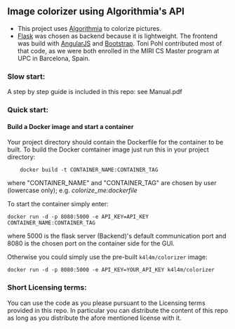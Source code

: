 ## Image colorizer using Algorithmia's API

- This project uses [Algorithmia](https://algorithmia.com) to colorize pictures.
- [Flask](http://flask.pocoo.org) was chosen as backend because it is lightweight.
The frontend was build with [AngularJS](https://angularjs.org) and [Bootstrap](http://getbootstrap.com).
Toni Pohl contributed most of that code, as we were both enrolled in the MIRI CS Master program at UPC in Barcelona, Spain.

### Slow start:
A step by step guide is included in this repo: see Manual.pdf

### Quick start:

#### Build a Docker image and start a container
Your project directory should contain the Dockerfile for the container to be built.
To build the Docker comtainer image just run this in your project directory:
```
    docker build -t CONTAINER_NAME:CONTAINER_TAG
```
where "CONTAINER_NAME" and "CONTAINER_TAG" are chosen by user (lowercase
only); e.g. _colorize_me:dockerfile_


To start the container simply enter:
```
docker run -d -p 8080:5000 -e API_KEY=API_KEY CONTAINER_NAME:CONTAINER_TAG
```
where 5000 is the flask server (Backend)'s default communication port and
8080 is the chosen port on the container side for the GUI.

Otherwise you could simply use the pre-built `k4l4m/colorizer` image:
```
docker run -d -p 8080:5000 -e API_KEY=YOUR_API_KEY k4l4m/colorizer
```

### Short Licensing terms:
You can use the code as you please pursuant to the Licensing terms provided in this 
repo. In particular you can distribute the content of this repo as long as you distribute 
the afore mentioned license with it.
